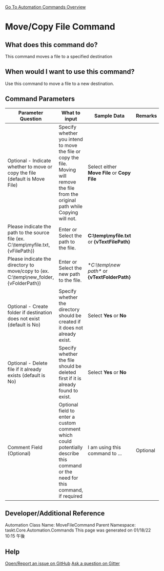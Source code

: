 <!--TITLE: Move/Copy File Command -->
<!-- SUBTITLE: a command in the File Operation Commands group. -->
[Go To Automation Commands Overview](/automation-commands.md)


# Move/Copy File Command


## What does this command do?
This command moves a file to a specified destination


## When would I want to use this command?
Use this command to move a file to a new destination.


## Command Parameters
| Parameter Question   	| What to input  	|  Sample Data 	| Remarks  	|
| ---                    | ---               | ---           | ---       |
|Optional - Indicate whether to move or copy the file (default is Move File)|Specify whether you intend to move the file or copy the file.  Moving will remove the file from the original path while Copying will not.|Select either **Move File** or **Copy File**||
|Please indicate the path to the source file (ex. C:\temp\myfile.txt, {vFilePath})|Enter or Select the path to the file.|**C:\temp\myfile.txt** or **{vTextFilePath}**||
|Please indicate the directory to move/copy to (ex. C:\temp\new_folder, {vFolderPath})|Enter or Select the new path to the file.|**C:\temp\new path\** or **{vTextFolderPath}**||
|Optional - Create folder if destination does not exist (default is No)|Specify whether the directory should be created if it does not already exist.|Select **Yes** or **No**||
|Optional - Delete file if it already exists (default is No)|Specify whether the file should be deleted first if it is already found to exist.|Select **Yes** or **No**||
|Comment Field (Optional)|Optional field to enter a custom comment which could potentially describe this command or the need for this command, if required|I am using this command to ...|Optional|














## Developer/Additional Reference
Automation Class Name: MoveFileCommand
Parent Namespace: taskt.Core.Automation.Commands
This page was generated on 01/18/22 10:15 午後


## Help
[Open/Report an issue on GitHub](https://github.com/saucepleez/taskt/issues/new)
[Ask a question on Gitter](https://gitter.im/taskt-rpa/Lobby)
